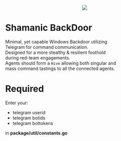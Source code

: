 <p align="center">
	<img align="center" src="https://github.com/whiterabb17/Shamanic/blob/main/resources/Shaman.png">
</p>

# Shamanic BackDoor
Minimal, yet capable Windows Backdoor utilizing<br>Telegram for command communication. <br>
Designed for a more stealthy & resilient foothold<br>
during red-team engagements.<br>
Agents should form a `Hive` allowing both singular and <br>
mass command tastings to all the connected agents.

# Required
Enter your:
- telegram userid 
- telegram botids 
- telegram bottokens

in <b>package/util/constants.go </b>
